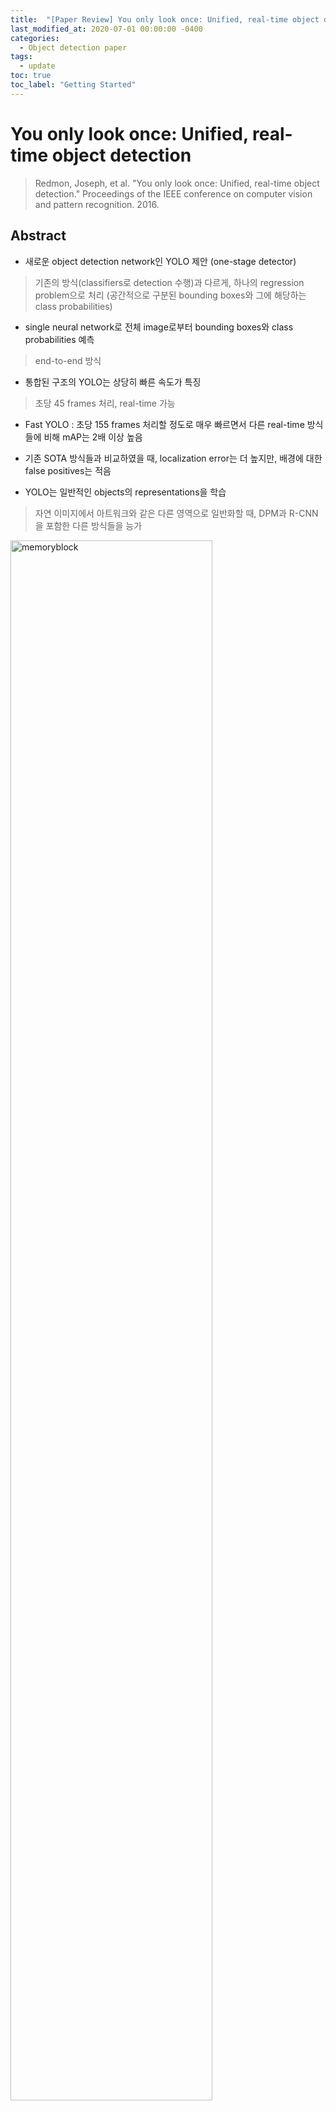 ```yaml
---
title:  "[Paper Review] You only look once: Unified, real-time object detection"
last_modified_at: 2020-07-01 00:00:00 -0400
categories: 
  - Object detection paper
tags:
  - update
toc: true
toc_label: "Getting Started"
---
```


# You only look once: Unified, real-time object detection
> Redmon, Joseph, et al. "You only look once: Unified, real-time object detection." Proceedings of the IEEE conference on computer vision and pattern recognition. 2016.

## Abstract

* 새로운 object detection network인 YOLO 제안 (one-stage detector)

> 기존의 방식(classifiers로 detection 수행)과 다르게, 하나의 regression problem으로 처리 (공간적으로 구분된 bounding boxes와 그에 해당하는 class probabilities)

* single neural network로 전체 image로부터 bounding boxes와 class probabilities 예측

> end-to-end 방식

* 통합된 구조의 YOLO는 상당히 빠른 속도가 특징

> 초당 45 frames 처리, real-time 가능

* Fast YOLO : 초당 155 frames 처리할 정도로 매우 빠르면서 다른 real-time 방식들에 비해 mAP는 2배 이상 높음

* 기존 SOTA 방식들과 비교하였을 때, localization error는 더 높지만, 배경에 대한 false positives는 적음

* YOLO는 일반적인 objects의 representations을 학습

> 자연 이미지에서 아트워크와 같은 다른 영역으로 일반화할 때, DPM과 R-CNN을 포함한 다른 방식들을 능가

<img src="/assets/img/Yolo_v1/fig5.PNG" width="80%" height="80%" title="70px" alt="memoryblock">

## Introduction

* * *

현재 detection systems은 detection을 classifiers로 수행함 (deformable parts models, DPM)

> 하나의 object를 detection하기 위해 하나의 classifier가 필요

> 전체 image에 대하여 sliding window 방식으로 진행됨

* * *

* R-CNN 방식은 region proposal 방식 사용

> 먼저, image에서 bounding boxes 후보를 생성하고(selective search), 그런 boxes에 대하여 하나의 classifier 수행

> classification을 수행하고 나면, bounding boxes를 refinement 시키기 위해 post-processing을 수행하고, 비슷한 detection proposal을 제거

=> R-CNN 한계 : 복잡한 pipelines으로 속도가 느리고, optimization이 힘듦 (two-stage로 각 component가 분리되어 학습을 진행하기 때문)

<img src="/assets/img/Yolo_v1/R-CNN.PNG" width="60%" height="60%" title="70px" alt="memoryblock">

* * *

* YOLO : image pixels에서 bounding box coordinates와 class probabilities를 직접 예측

> image에 어떤 object가 있는지와 그 위치를 예측하기 위해 오직 한번만 보면 됨 (You Only Look Once)

* * *

<img src="/assets/img/Yolo_v1/fig1.PNG" width="60%" height="60%" title="70px" alt="memoryblock">

* YOLO 동작 방식 : single convolutional network를 이용하여 다양한 bounding box와 그에 대한 class probability를 동시에 예측

* YOLO의 장점

1) 복잡하지 않은 pipeline으로 상당히 빠른 속도

2) 예측을 할 때, image에 대해 global하게 판단함

> sliding window 와 region proposal 방식들과 다르게, YOLO는 training과 testing time에 전체 image를 보면서 classes에 대한 contextual 정보를 얻을 수 있음

> YOLO는 Fast-RCNN 방식과 비교했을 때, background errors의 수가 절반도 되지 않음

3) 일반적인 objects의 representations을 학습함

> 새로운 domian이나 예상치 못한 input이 들어왔을 때, 더 잘 다룰 수 있음

* YOLO는 SOTA와 비교하였을 때 정확도는 떨어지지만, 속도가 빠르고 작은 물체를 잘 탐지할 수 있음

* * *

## Unified Detection

YOLO는 end-to-end training, 높은 AP를 유지하면서 real-time speed가 가능함

input image는 S x S grid로 나눠지고, 각 grid cell은 B개의 bounding box와 그에 대한 confidence scores가 예측됨

> confidence는 object가 없을 경우는 0, 있을 경우는 IoU와 동일하길 바람

> Bounding box : x,y,w,h,confidence / (x,y) : box의 center 좌표 

모든 grid cell은 C(conditional class probabilities)를 예측

> grid cell이 class i에 해당하는 object를 포함하고 있을 확률 Pr(Class_i|Object)

class-specific confidence scores for each box

<img src="/assets/img/Yolo_v1/eq1.PNG" width="50%" height="50%" title="70px" alt="memoryblock">

<img src="/assets/img/Yolo_v1/fig2.PNG" width="50%" height="50%" title="70px" alt="memoryblock">

evaluation을 위해 PASCAL VOC dataset을 사용하였고, S=7 B=2로 setting (C=20) : 7x7x30 tensor

* * *

* Network Design

<img src="/assets/img/Yolo_v1/fig3.PNG" width="90%" height="90%" title="70px" alt="memoryblock">

> 초기 layer : image로부터 features 추출

> fully connected layers : probabilities와 bounding box coordinates 예측

24개의convolutional layers와 2개의 fully connected layers로 구성 (GoogLeNet에서 영감)

> GoogLeNet의 inception module 대신, 3x3 convolutional layers 이전 layer로 단순한 1x1 reduction layers 사용

Fast YOLO 구조 : 9개의 convolutional layers로 구성되어 있으며, layer는 더 적은 filters를 가짐

> YOLO network 사이즈는 다르지만, 동일한 parameters로 이루어짐 (7x7x30 tensor)

* * *

## 2.2 Training

Pretraining을 위해, 20개의 convolutional layers(하나의 average-pooling layer와 하나의 fully connected layer가 따르는) 사용

> ImageNet 2012 validation set으로 pretrain (input:224x224)

Pretrained model에 4개의 convolutional layer와 2개의 fully connected layer를 추가하여 성능을 향상시킴 (randomly initialized weights) [29]

> detection은 fine-grained visual information이 필요하기 때문에 input resolution을 448x448로 늘림

YOLO의 최종 layer는 class probabilities와 bounding box coordinates 예측 

> 최종 layer를 위해 linear activation function 사용 (다른 모든 layer에는 leaky rectified linear activation 사용)

Sum-squared error를 사용하여 optimization

1) lacalization error와 classification error를 동일하게 측정하면서, object를 포함하지 않는 다량의 box들에 의해 학습이 불안정해짐

> bounding box coordinate prediction loss를 키우고, confidence prediction loss를 줄이기 위해 balancing term 적용

2) Sum-squared error는 large boxes와 small boxes의 error를 동일하게 측정

> 부분적으로 해결하기 위해, 너비와 높이 직접 예측하는 대신 bounding box 너비와 높이의 제곱근을 예측 ??

YOLO는 학습 과정에서 grid cell 별로 다양한 bounding boxes를 예측

> object를 예측하기 위해 하나의 predictor를 지정 (가장 높은 IoU 값을 갖는 prediction)

> > 각 predictor는 특정 사이즈, 가로 세로 비율, object의 class를 더 잘 예측하면서 전반적인 recall을 개선시킴

Loss function

<img src="/assets/img/Yolo_v1/eq3.PNG" width="70%" height="70%" title="70px" alt="memoryblock">



















